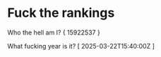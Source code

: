 # Fuck the rankings

Who the hell am I?
{ 15922537 }

What fucking year is it?
[ 2025-03-22T15:40:00Z ]
